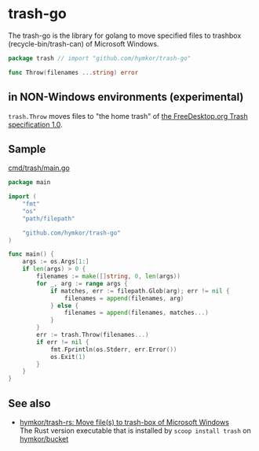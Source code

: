 trash-go
========

The trash-go is the library for golang to move specified files to trashbox (recycle-bin/trash-can) of Microsoft Windows.

```go doc |
package trash // import "github.com/hymkor/trash-go"

func Throw(filenames ...string) error
```

in NON-Windows environments (experimental)
------------------------------------------

`trash.Throw` moves files to "the home trash" of [the FreeDesktop.org Trash specification 1.0][fd1].

[fd1]: https://specifications.freedesktop.org/trash-spec/trashspec-1.0.html

Sample
------

[cmd/trash/main.go](cmd/trash/main.go)

```cmd/trash/main.go
package main

import (
    "fmt"
    "os"
    "path/filepath"

    "github.com/hymkor/trash-go"
)

func main() {
    args := os.Args[1:]
    if len(args) > 0 {
        filenames := make([]string, 0, len(args))
        for _, arg := range args {
            if matches, err := filepath.Glob(arg); err != nil {
                filenames = append(filenames, arg)
            } else {
                filenames = append(filenames, matches...)
            }
        }
        err := trash.Throw(filenames...)
        if err != nil {
            fmt.Fprintln(os.Stderr, err.Error())
            os.Exit(1)
        }
    }
}
```

See also
--------

- [hymkor/trash-rs: Move file(s) to trash-box of Microsoft Windows](https://github.com/hymkor/trash-rs)  
    The Rust version executable that is installed by `scoop install trash` on [hymkor/bucket](https://github.com/hymkor/scoop-bucket)
